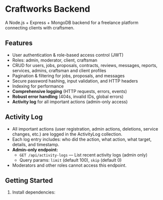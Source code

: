 # Craftworks Backend

A Node.js + Express + MongoDB backend for a freelance platform connecting clients with craftsmen.

## Features
- User authentication & role-based access control (JWT)
- Roles: admin, moderator, client, craftsman
- CRUD for users, jobs, proposals, contracts, reviews, messages, reports, services, admins, craftsman and client profiles
- Pagination & filtering for jobs, proposals, and messages
- Secure password hashing, input validation, and HTTP headers
- Indexing for performance
- **Comprehensive logging** (HTTP requests, errors, events)
- **Robust error handling** (404s, invalid IDs, global errors)
- **Activity log** for all important actions (admin-only access)

## Activity Log
- All important actions (user registration, admin actions, deletions, service changes, etc.) are logged in the ActivityLog collection.
- Each log entry includes: who did the action, what action, what target, details, and timestamp.
- **Admin-only endpoint:**
  - `GET /api/activity-logs` — List recent activity logs (admin only)
  - Query params: `limit` (default 100), `skip` (default 0)
- Moderators and other roles cannot access this endpoint.

## Getting Started

1. Install dependencies:
   ```
